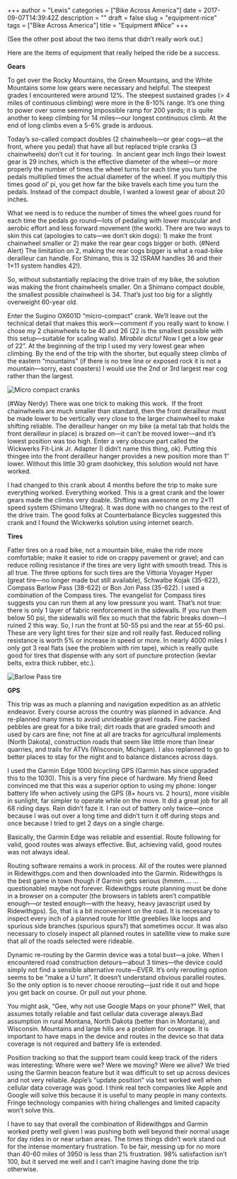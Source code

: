 +++
author = "Lewis"
categories = ["Bike Across America"]
date = 2017-09-07T14:39:42Z
description = ""
draft = false
slug = "equipment-nice"
tags = ["Bike Across America"]
title = "Equipment #Nice"
+++


(See the other post about the two items that didn’t really work out.)

Here are the items of equipment that really helped the ride be a success.

**Gears**

To get over the Rocky Mountains, the Green Mountains, and the White Mountains some low gears were necessary and helpful. The steepest grades I encountered were around 12%. The steepest sustained grades (> 4 miles of continuous climbing) were more in the 8-10% range. It’s one thing to power over some seeming impossible ramp for 200 yards; it is quite another to keep climbing for 14 miles—our longest continuous climb. At the end of long climbs even a 5-6% grade is arduous.

Today’s so-called compact doubles (2 chainwheels—or gear cogs—at the front, where you pedal) that have all but replaced triple cranks (3 chainwheels) don’t cut it for touring.  In ancient gear inch lingo their lowest gear is 29 inches, which is the effective diameter of the wheel—or more properly the number of times the wheel turns for each time you turn the pedals multiplied times the actual diameter of the wheel. If you multiply this times good ol’ pi, you get how far the bike travels each time you turn the pedals. Instead of the compact double, I wanted a lowest gear of about 20 inches.

What we need is to reduce the number of times the wheel goes round for each time the pedals go round—lots of pedaling with lower muscular and aerobic effort and less forward movement (the work). There are two ways to skin this cat (apologies to cats—we don’t skin dogs): 1) make the front chainwheel smaller or 2) make the rear gear cogs bigger or both. (#Nerd Alert) The limitation on 2, making the rear cogs bigger is what a road-bike derailleur can handle. For Shimano, this is 32 (SRAM handles 36 and their 1×11 system handles 42!). 

So, without substantially replacing the drive train of my bike, the solution was making the front chainwheels smaller. On a Shimano compact double, the smallest possible chainwheel is 34. That’s just too big for a slightly overweight 60-year old.

Enter the Sugino OX601D “micro-compact” crank. We’ll leave out the technical detail that makes this work—comment if you really want to know. I chose my 2 chainwheels to be 40 and 26 (22 is the smallest possible with this setup—suitable for scaling walls). *Mirabile dictu!* Now I get a low gear of 22”. At the beginning of the trip I used my very lowest gear when climbing. By the end of the trip with the shorter, but equally steep climbs of the eastern “mountains” (if there is no tree line or exposed rock it is not a mountain—sorry, east coasters) I would use the 2nd or 3rd largest rear cog rather than the largest.

![Micro compact cranks](/images/2017/09/micro-compact-cranks.jpg "micro compact cranks.jpg")

(#Way Nerdy) There was one trick to making this work.  If the front chainwheels are much smaller than standard, then the front derailleur must be made lower to be vertically very close to the larger chainwheel to make shifting reliable. The derailleur hanger on my bike (a metal tab that holds the front derailleur in place) is brazed on—it can’t be moved lower—and it’s lowest position was too high. Enter a very obscure part called the Wickwerks Fit-Link Jr. Adapter (I didn’t name this thing, ok). Putting this thingee into the front derailleur hanger provides a new position more than 1″ lower. Without this little 30 gram doohickey, this solution would not have worked.

I had changed to this crank about 4 months before the trip to make sure everything worked. Everything worked. This is a great crank and the lower gears made the climbs very doable. Shifting was awesome on my 2×11 speed system (Shimano Ultegra). It was done with no changes to the rest of the drive train. The good folks at Counterbalance Bicycles suggested this crank and I found the Wickwerks solution using internet search.

**Tires**

Fatter tires on a road bike, not a mountain bike, make the ride more comfortable; make it easier to ride on crappy pavement or gravel; and can reduce rolling resistance if the tires are very light with smooth tread. This is all true. The three options for such tires are the Vittoria Voyager Hyper (great tire—no longer made but still available), Schwalbe Kojak (35-622), Compass Barlow Pass (38-622) or Bon Jon Pass (35-622). I used a combination of the Compass tires. The evangelist for Compass tires suggests you can run them at any low pressure you want. That’s not true: there is only 1 layer of fabric reinforcement in the sidewalls. If you run them below 50 psi, the sidewalls will flex so much that the fabric breaks down—I ruined 2 this way. So, I run the front at 50-55 psi and the rear at 55-60 psi. These are very light tires for their size and roll really fast. Reduced rolling resistance is worth 5% or increase in speed or more. In nearly 4000 miles I only got 3 real flats (see the problem with rim tape), which is really quite good for tires that dispense with any sort of puncture protection (kevlar belts, extra thick rubber, etc.).

![Barlow Pass tire](/images/2017/09/Barlow-Pass-tire.jpg "Barlow Pass tire.jpg")

**GPS**

This trip was as much a planning and navigation expedition as an athletic endeavor. Every course across the country was planned in advance. And re-planned many times to avoid unrideable gravel roads. Fine packed pebbles are great for a bike trail; dirt roads that are graded smooth and used by cars are fine; not fine at all are tracks for agricultural implements (North Dakota), construction roads that seem like little more than linear quarries, and trails for ATVs (Wisconsin, Michigan). I also replanned to go to better places to stay for the night and to balance distances across days.

I used the Garmin Edge 1000 bicycling GPS (Garmin has since upgraded this to the 1030). This is a very fine piece of hardware. My friend Reed convinced me that this was a superior option to using my phone: longer battery life when actively using the GPS (8+ hours vs. 2 hours), more visible in sunlight, far simpler to operate while on the move. It did a great job for all 68 riding days. Rain didn’t faze it. I ran out of battery only twice—once because I was out over a long time and didn’t turn it off during stops and once because I tried to get 2 days on a single charge. 

Basically, the Garmin Edge was reliable and essential. Route following for valid, good routes was always effective. But, achieving valid, good routes was not always ideal.

Routing software remains a work in process. All of the routes were planned in Ridewithgps.com and then downloaded into the Garmin. Ridewithgps is the best game in town though if Garmin gets serious (hmmm…. …questionable) maybe not forever. Ridewithgps route planning must be done in a browser on a computer (the browsers in tablets aren’t compatible enough—or tested enough—with the heavy, heavy javascript used by Ridewithgps). So, that is a bit inconvenient on the road. It is necessary to inspect every inch of a planned route for little greeblies like loops and spurious side branches (spurious spurs?) that sometimes occur. It was also necessary to closely inspect all planned routes in satellite view to make sure that all of the roads selected were rideable.

Dynamic re-routing by the Garmin device was a total bust—a joke. When I encountered road construction detours—about 3 times—the device could simply not find a sensible alternative route—EVER. It’s only rerouting option seems to be “make a U turn”. It doesn’t understand obvious parallel routes. So the only option is to never choose rerouting—just ride it out and hope you get back on course. Or pull out your phone.

You might ask, “Gee, why not use Google Maps on your phone?” Well, that assumes totally reliable and fast cellular data coverage always.Bad assumption in rural Montana, North Dakota (better than in Montana), and Wisconsin. Mountains and large hills are a problem for coverage. It is important to have maps in the device and routes in the device so that data coverage is not required and battery life is extended.

Position tracking so that the support team could keep track of the riders was interesting: Where were we? Were we moving? Were we alive? We tried using the Garmin beacon feature but it was difficult to set up across devices and not very reliable. Apple’s “update position” via text worked well when cellular data coverage was good. I think real tech companies like Apple and Google will solve this because it is useful to many people in many contexts. Fringe technology companies with hiring challenges and limited capacity won’t solve this.

I have to say that overall the combination of Ridewithgps and Garmin worked pretty well given I was pushing both well beyond their normal usage for day rides in or near urban areas. The times things didn’t work stand out for the intense momentary frustration. To be fair, messing up for no more than 40-60 miles of 3950 is less than 2% frustration. 98% satisfaction isn’t 100, but it served me well and I can’t imagine having done the trip otherwise.

